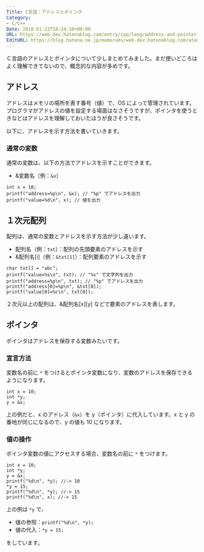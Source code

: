 ```yaml
---
Title: C言語：アドレスとポインタ
Category:
- C/C++
Date: 2018-01-22T18:24:10+09:00
URL: https://web-dev.hatenablog.com/entry/cpp/lang/address-and-pointer
EditURL: https://blog.hatena.ne.jp/mamorums/web-dev.hatenablog.com/atom/entry/8599973812339931486
---
```


Ｃ言語のアドレスとポインタについて少しまとめてみました。まだ使いどころはよく理解できてないので、概念的な内容が多めです。


## アドレス
アドレスはメモリの場所を表す番号（値）で、OS によって管理されています。プログラマがアドレスの値を設定する場面はなさそうですが、ポインタを使うときなどはアドレスを理解しておいたほうが良さそうです。

以下に、アドレスを示す方法を書いていきます。

### 通常の変数
通常の変数は、以下の方法でアドレスを示すことができます。

- &変数名（例：`&x`）

```
int x = 10;
printf("address=%p\n", &x); // "%p" でアドレスを出力
printf("value=%d\n", x); // 値を出力
``` 

## １次元配列
配列は、通常の変数とアドレスを示す方法が少し違います。

- 配列名（例：`txt`）：配列の先頭要素のアドレスを示す
- &配列名[i]（例：`&txt[1]`）：配列要素のアドレスを示す

```
char txt[] = "abc";
printf("value=%s\n", txt); // "%s" で文字列を出力
printf("address=%p\n", txt); // "%p" でアドレスを出力
printf("address[0]=%p\n", &txt[0]);
printf("value[0]=%c\n", txt[0]);
```

２次元以上の配列は、&配列名[x][y] などで要素のアドレスを表します。


## ポインタ
ポインタはアドレスを保存する変数みたいです。

### 宣言方法
変数名の前に `*` をつけるとポインタ変数になり、変数のアドレスを保存できるようになります。

```
int x = 10;
int *y;
y = &x;
```

上の例だと、x のアドレス（`&x`）を y（ポインタ）に代入しています。x と y の番地が同じになるので、y の値も 10 になります。

### 値の操作
ポインタ変数の値にアクセスする場合、変数名の前に `*` をつけます。

```
int x = 10;
int *y;
y = &x;
printf("%d\n", *y); //-> 10
*y = 15;
printf("%d\n", *y); //-> 15
printf("%d\n", x); //-> 15
```

上の例は `*y` で、

- 値の参照：`printf("%d\n", *y);`
- 値の代入：`*y = 15;`

をしています。
